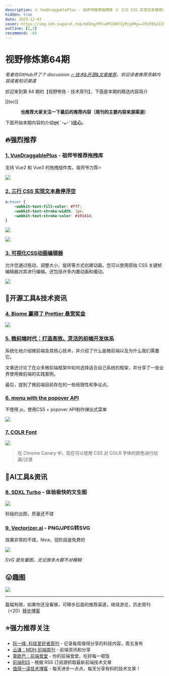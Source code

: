 ```yaml
---
description: ① VueDraggablePlus - 祖师爷推荐拖拽库 ② 三行 CSS 实现文本悬停浮空 ③ 可视化CSS动画编辑器 ④ Biome 赢得了 Prettier 悬赏奖金 ⑤ 微前端时代：打造高效、灵活的前端开发体系 ⑥ menu with the popover API ⑦ COLR Font ⑧ SDXL Turbo - 体验极快的文生图 ⑨ Vectorizer.ai - PNG/JPEG转SVG
hidden: true
date: 2023-12-03
cover: https://img.cdn.sugarat.top/mdImg/MTcwMTU5NTIyMjg4Mg==701595222882
outline: [2,3]
recommend: -64
---
```


# 视野修炼第64期
*笔者在GitHub开了个 discussion [🔥 技术&开源&文章推荐](https://github.com/cnjimbo/cnjimbo.github.io/discussions/123)，欢迎读者推荐贡献内容或者知识渠道*

欢迎来到第 64 期的【视野修炼 - 技术周刊】，下面是本期的精选内容简介

[[toc]]

<center>

**​也推荐大家关注一下最后的推荐内容（周刊的主要内容来源渠道）**
</center>

下面开始本期内容的介绍**ღ( ´･ᴗ･` )比心**。
## 🔥强烈推荐
### [1. VueDraggablePlus](https://alfred-skyblue.github.io/vue-draggable-plus/) - 祖师爷推荐拖拽库

支持 Vue2 和 Vue3 的拖拽组件库。祖师爷力荐🔥

![](https://img.cdn.sugarat.top/mdImg/MTcwMTU4NzgzNTk1OQ==701587835959)

### [2. 三行 CSS 实现文本悬停浮空](https://codepen.io/amit_merchant/pen/Exrpdgq)
```css
a:hover {
    -webkit-text-fill-color: #fff;
    -webkit-text-stroke-width: 1px;
    -webkit-text-stroke-color: #191414;
}
```

![](https://img.cdn.sugarat.top/mdImg/MTcwMTU5MDg3MzQ2NQ==701590873465)

![](https://img.cdn.sugarat.top/mdImg/MTcwMTU5MDQ4MjIwMw==701590482203)

### [3. 可视化CSS动画编辑器](https://animotion.dev/)

允许您通过拖动、调整大小、旋转等方式创建动画，您可以使用原始 CSS 关键帧编辑器对其进行编辑。还包括许多内置动画和缓动。

![](https://img.cdn.sugarat.top/mdImg/MTcwMTU5NDU3Nzk0OQ==701594577949)

## 🔧开源工具&技术资讯
### [4. Biome 赢得了 Prettier 悬赏奖金](https://prettier.io/blog/2023/11/27/20k-bounty-was-claimed.html)

![](https://img.cdn.sugarat.top/mdImg/MTcwMTU4NTUwODQzOQ==701585508439)


### [5. 微前端时代：打造高效、灵活的前端开发体系](https://mp.weixin.qq.com/s/48Jy1CXQNzRLUAYDzA0Xbg)
系统化地介绍微前端及其核心技术，并介绍了什么是微前端以及为什么我们需要它。

文章还讨论了在众多微前端框架中如何选择适合自己系统的框架，并分享了一些业界使用微前端的实践案例。

最后，提到了微前端目前存在的一些局限性和争议点。

### [6. menu with the popover API](https://twitter.com/Una/status/1729236000294174733)
不使用 js，使用CSS + popover API制作弹出式菜单

![](https://img.cdn.sugarat.top/mdImg/MTcwMTU4OTc5MTYwOA==701589791608)

### [7. COLR Font](https://twitter.com/hypeddev/status/1729441637535817996)
![](https://img.cdn.sugarat.top/mdImg/MTcwMTU4OTk1MTU1NA==701589951554)

>在 Chrome Canary 中，现在可以使用 CSS 对 COLR 字体的颜色进行动画/过渡

## 🤖AI工具&资讯

### [8. SDXL Turbo](https://sdxlturbo.ai/) - 体验极快的文生图

![](https://img.cdn.sugarat.top/mdImg/MTcwMTU4NTgzMjA2OA==701585832068)

秒级的出图，质量还不错

### [9. Vectorizer.ai](https://vectorizer.ai/) - PNG/JPEG转SVG
效果非常的不错，Nice，现阶段是免费的

![](https://img.cdn.sugarat.top/mdImg/MTcwMTU5NTA0MTkwMA==701595041900)

*SVG 是矢量图，无论放多大都不对模糊*


## 😛趣图

![](https://img.cdn.sugarat.top/mdImg/MTcwMTU4Nzc0ODU5MA==701587748590)

---

篇幅有限，如果你还没看够，可移步后面的推荐渠道，继续游览，历史周刊（<20）[移步博客](https://www.dmsrs.org/weekly/index.html)

## ⭐️强力推荐关注
* [阮一峰: 科技爱好者周刊](https://www.ruanyifeng.com/blog/archives.html) - 记录每周值得分享的科技内容，周五发布
* [云谦：MDH 前端周刊](https://mdhweekly.com/) - 前端资讯和分享
* [童欧巴：前端食堂](https://github.com/Geekhyt/weekly) - 你的前端食堂，吃好每一顿饭
* [前端RSS](https://fed.chanceyu.com/) - 根据 RSS 订阅源抓取最新前端技术文章
* [值得一读技术博客](https://daily-blog.chlinlearn.top/) - 每天进步一点点，每天分享有料的技术文章！
